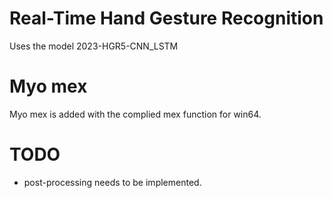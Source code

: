 # Real-Time Hand Gesture Recognition

Uses the model 2023-HGR5-CNN_LSTM

# Myo mex
Myo mex is added with the complied mex function for win64.

# TODO
* post-processing needs to be implemented.
